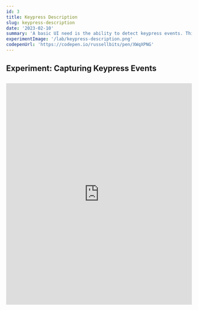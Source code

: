 ```yaml
---
id: 3
title: Keypress Description
slug: keypress-description
date: '2023-02-10'
summary: 'A basic UI need is the ability to detect keypress events. This is a simple demonstration of how to do that with Javascript.'
experimentImage: '/lab/keypress-description.png'
codepenUrl: 'https://codepen.io/russellbits/pen/XWqXPNG'
---
```


## Experiment: Capturing Keypress Events

<div class="experiment">
<iframe title="Interactive Codepen Example" height="600" style="width: 100%;" scrolling="no" src="https://codepen.io/russellbits/embed/XWqXPNG?default-tab=html%2Cresult" frameborder="no" loading="lazy" allowtransparency="true" allowfullscreen="true">
  See the Pen <a href="https://codepen.io/russellbits/pen/XWqXPNG">
  Keypress Description</a> by Russell Warner (<a href="https://codepen.io/russellbits">@russellbits</a>)
  on <a href="https://codepen.io">CodePen</a>.
</iframe>
</div>

<style>
.experiment {
    margin: 2em 0 0 0;
}
</style>
